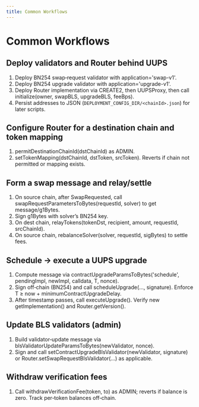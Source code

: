 ```yaml
---
title: Common Workflows
---
```


# Common Workflows

## Deploy validators and Router behind UUPS

1. Deploy BN254 swap‑request validator with application='swap-v1'.
2. Deploy BN254 upgrade validator with application='upgrade-v1'.
3. Deploy Router implementation via CREATE2, then UUPSProxy, then call initialize(owner, swapBLS, upgradeBLS, feeBps).
4. Persist addresses to JSON (`DEPLOYMENT_CONFIG_DIR/<chainId>.json`) for later scripts.

## Configure Router for a destination chain and token mapping

1. permitDestinationChainId(dstChainId) as ADMIN.
2. setTokenMapping(dstChainId, dstToken, srcToken). Reverts if chain not permitted or mapping exists.

## Form a swap message and relay/settle

1. On source chain, after SwapRequested, call swapRequestParametersToBytes(requestId, solver) to get message/g1Bytes.
2. Sign g1Bytes with solver’s BN254 key.
3. On dest chain, relayTokens(tokenDst, recipient, amount, requestId, srcChainId).
4. On source chain, rebalanceSolver(solver, requestId, sigBytes) to settle fees.

## Schedule → execute a UUPS upgrade

1. Compute message via contractUpgradeParamsToBytes('schedule', pendingImpl, newImpl, calldata, T, nonce).
2. Sign off‑chain (BN254) and call scheduleUpgrade(..., signature). Enforce T ≥ now + minimumContractUpgradeDelay.
3. After timestamp passes, call executeUpgrade(). Verify new getImplementation() and Router.getVersion().

## Update BLS validators (admin)

1. Build validator‑update message via blsValidatorUpdateParamsToBytes(newValidator, nonce).
2. Sign and call setContractUpgradeBlsValidator(newValidator, signature) or Router.setSwapRequestBlsValidator(...) as applicable.

## Withdraw verification fees

1. Call withdrawVerificationFee(token, to) as ADMIN; reverts if balance is zero. Track per‑token balances off‑chain.
